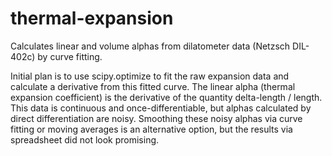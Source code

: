 # thermal-expansion
Calculates linear and volume alphas from dilatometer data (Netzsch DIL-402c) by curve fitting.

Initial plan is to use scipy.optimize to fit the raw expansion data and calculate a derivative from this fitted curve.
The linear alpha (thermal expansion coefficient) is the derivative of the quantity delta-length / length.
This data is continuous and once-differentiable, but alphas calculated by direct differentiation are noisy.
Smoothing these noisy alphas via curve fitting or moving averages is an alternative option, but the results via spreadsheet
did not look promising.
